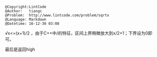 ```
@Copyright:LintCode
@Author:   tiangc
@Problem:  http://www.lintcode.com/problem/sqrtx
@Language: Markdown
@Datetime: 16-12-30 03:08
```

√x<=(x+1)/2 ，由于C++中/的特征，区间上界稍微放大到x/2+1；下界设为0即可。

最后是返回high